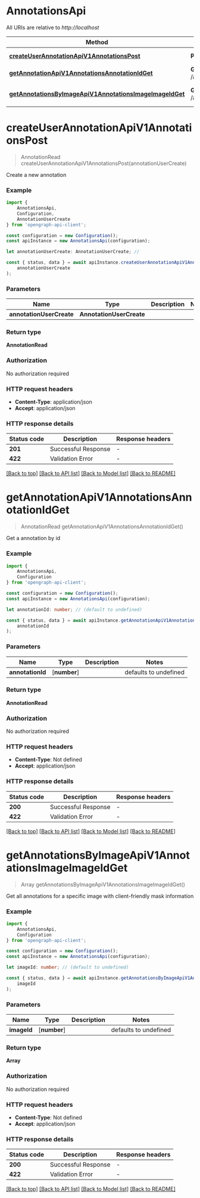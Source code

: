 # AnnotationsApi

All URIs are relative to *http://localhost*

|Method | HTTP request | Description|
|------------- | ------------- | -------------|
|[**createUserAnnotationApiV1AnnotationsPost**](#createuserannotationapiv1annotationspost) | **POST** /api/v1/annotations/ | Create User Annotation|
|[**getAnnotationApiV1AnnotationsAnnotationIdGet**](#getannotationapiv1annotationsannotationidget) | **GET** /api/v1/annotations/{annotation_id} | Get Annotation|
|[**getAnnotationsByImageApiV1AnnotationsImageImageIdGet**](#getannotationsbyimageapiv1annotationsimageimageidget) | **GET** /api/v1/annotations/image/{image_id} | Get Annotations By Image|

# **createUserAnnotationApiV1AnnotationsPost**
> AnnotationRead createUserAnnotationApiV1AnnotationsPost(annotationUserCreate)

Create a new annotation

### Example

```typescript
import {
    AnnotationsApi,
    Configuration,
    AnnotationUserCreate
} from 'opengraph-api-client';

const configuration = new Configuration();
const apiInstance = new AnnotationsApi(configuration);

let annotationUserCreate: AnnotationUserCreate; //

const { status, data } = await apiInstance.createUserAnnotationApiV1AnnotationsPost(
    annotationUserCreate
);
```

### Parameters

|Name | Type | Description  | Notes|
|------------- | ------------- | ------------- | -------------|
| **annotationUserCreate** | **AnnotationUserCreate**|  | |


### Return type

**AnnotationRead**

### Authorization

No authorization required

### HTTP request headers

 - **Content-Type**: application/json
 - **Accept**: application/json


### HTTP response details
| Status code | Description | Response headers |
|-------------|-------------|------------------|
|**201** | Successful Response |  -  |
|**422** | Validation Error |  -  |

[[Back to top]](#) [[Back to API list]](../README.md#documentation-for-api-endpoints) [[Back to Model list]](../README.md#documentation-for-models) [[Back to README]](../README.md)

# **getAnnotationApiV1AnnotationsAnnotationIdGet**
> AnnotationRead getAnnotationApiV1AnnotationsAnnotationIdGet()

Get a annotation by id

### Example

```typescript
import {
    AnnotationsApi,
    Configuration
} from 'opengraph-api-client';

const configuration = new Configuration();
const apiInstance = new AnnotationsApi(configuration);

let annotationId: number; // (default to undefined)

const { status, data } = await apiInstance.getAnnotationApiV1AnnotationsAnnotationIdGet(
    annotationId
);
```

### Parameters

|Name | Type | Description  | Notes|
|------------- | ------------- | ------------- | -------------|
| **annotationId** | [**number**] |  | defaults to undefined|


### Return type

**AnnotationRead**

### Authorization

No authorization required

### HTTP request headers

 - **Content-Type**: Not defined
 - **Accept**: application/json


### HTTP response details
| Status code | Description | Response headers |
|-------------|-------------|------------------|
|**200** | Successful Response |  -  |
|**422** | Validation Error |  -  |

[[Back to top]](#) [[Back to API list]](../README.md#documentation-for-api-endpoints) [[Back to Model list]](../README.md#documentation-for-models) [[Back to README]](../README.md)

# **getAnnotationsByImageApiV1AnnotationsImageImageIdGet**
> Array<AnnotationRead> getAnnotationsByImageApiV1AnnotationsImageImageIdGet()

Get all annotations for a specific image with client-friendly mask information

### Example

```typescript
import {
    AnnotationsApi,
    Configuration
} from 'opengraph-api-client';

const configuration = new Configuration();
const apiInstance = new AnnotationsApi(configuration);

let imageId: number; // (default to undefined)

const { status, data } = await apiInstance.getAnnotationsByImageApiV1AnnotationsImageImageIdGet(
    imageId
);
```

### Parameters

|Name | Type | Description  | Notes|
|------------- | ------------- | ------------- | -------------|
| **imageId** | [**number**] |  | defaults to undefined|


### Return type

**Array<AnnotationRead>**

### Authorization

No authorization required

### HTTP request headers

 - **Content-Type**: Not defined
 - **Accept**: application/json


### HTTP response details
| Status code | Description | Response headers |
|-------------|-------------|------------------|
|**200** | Successful Response |  -  |
|**422** | Validation Error |  -  |

[[Back to top]](#) [[Back to API list]](../README.md#documentation-for-api-endpoints) [[Back to Model list]](../README.md#documentation-for-models) [[Back to README]](../README.md)


